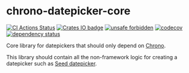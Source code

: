 # chrono-datepicker-core

[![CI Actions Status](https://github.com/tommket/chrono-datepicker-core/workflows/CI/badge.svg)](https://github.com/tommket/chrono-datepicker-core/actions?query=workflow%3ACI)
[![Crates IO badge](https://img.shields.io/crates/v/chrono-datepicker-core?label=latest)](https://crates.io/crates/chrono-datepicker-core)
[![unsafe forbidden](https://img.shields.io/badge/unsafe-forbidden-success.svg)](https://github.com/rust-secure-code/safety-dance/)
[![codecov](https://codecov.io/gh/tommket/chrono-datepicker-core/branch/master/graph/badge.svg?token=BGZ12GL2GD)](https://codecov.io/gh/tommket/chrono-datepicker-core)
[![dependency status](https://deps.rs/crate/chrono-datepicker-core/1.0.3/status.svg)](https://deps.rs/crate/chrono-datepicker-core/1.0.3)

Core library for datepickers that should only depend on [Chrono](https://crates.io/crates/chrono).

This library should contain all the non-framework logic for creating a datepicker such as [Seed datepicker](https://github.com/tommket/seed-datepicker).
